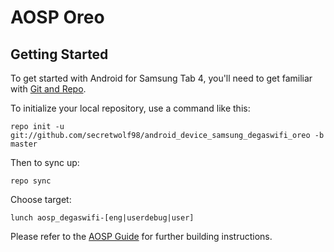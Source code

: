 AOSP Oreo
=========

Getting Started
---------------

To get started with Android for Samsung Tab 4, you'll need to get
familiar with [Git and Repo](http://source.android.com/source/using-repo.html).

To initialize your local repository, use a command like this:

    repo init -u git://github.com/secretwolf98/android_device_samsung_degaswifi_oreo -b master

Then to sync up:

    repo sync

Choose target:

    lunch aosp_degaswifi-[eng|userdebug|user]

Please refer to the [AOSP Guide](https://source.android.com/source/building.html) for further building instructions.
